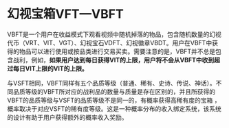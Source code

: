 # 幻视宝箱VFT—VBFT

VBFT是一个用户在收益模式下观看视频中随机掉落的物品，包含随机数量的幻视代币（VRT、VIT、VGT）、幻视宝石VDFT、幻视徽章VBDT。用户在VBFT中获得的物品可以进行使用或按品类进行交易买卖。需要注意的是，VBFT并不总是包含战利，例如，**如果用户达到每日获得VIT的上限，用户将不会从VBFT中收到超过每日VIT上限的VIT的上限。**

与VSFT相同，VBFT同样有五个品质等级（普通、稀有、史诗、传说、神话）。不同品质等级的VBFT所对应的战利品的数量与质量是存在区别的，并且所获得的VBFT的品质等级与VSFT的品质等级不是同一的，有概率获得高稀有度的宝箱 ，概率取决于对应VSFT的稀有度等级。这是一种概率分布的收入绑定系统，该系统的设计有助于用户获得额外的概率收入奖励。
